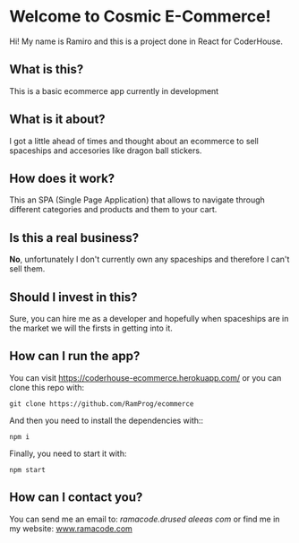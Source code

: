 
# Welcome to Cosmic E-Commerce!

Hi! My name is Ramiro and this is a project done in React for CoderHouse.

## What is this?

This is a basic ecommerce app currently in development

## What is it about?

I got a little ahead of times and thought about an ecommerce to sell spaceships and accesories like dragon ball stickers.

## How does it work?

This an SPA (Single Page Application) that allows to navigate through different categories and products and them to your cart.

## Is this a real business?

**No**, unfortunately I don't currently own any spaceships and therefore I can't sell them.

## Should I invest in this?

Sure, you can hire me as a developer and hopefully when spaceships are in the market we will the firsts in getting into it.

## How can I run the app?

You can visit https://coderhouse-ecommerce.herokuapp.com/ or you can clone this repo with:

 `git clone https://github.com/RamProg/ecommerce`
 
 And then you need to install the dependencies with::

    npm i

Finally, you need to start it with:

    npm start

## How can I contact you?

You can send me an email to: *ramacode.drused    aleeas   com* or find me in my website: www.ramacode.com
